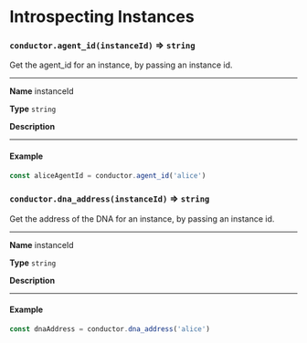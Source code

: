 # Introspecting Instances

### `conductor.agent_id(instanceId)` => `string`

Get the agent_id for an instance, by passing an instance id.

___
**Name** instanceId

**Type** `string`

**Description**
___

#### Example

```javascript
const aliceAgentId = conductor.agent_id('alice')
```

### `conductor.dna_address(instanceId)` => `string`

Get the address of the DNA for an instance, by passing an instance id.

___
**Name** instanceId

**Type** `string`

**Description**
___

#### Example

```javascript
const dnaAddress = conductor.dna_address('alice')
```